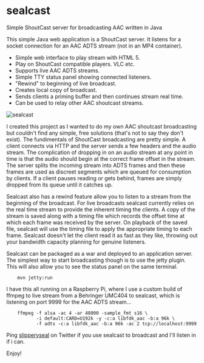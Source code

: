 # sealcast
Simple ShoutCast server for broadcasting AAC written in Java

This simple Java web application is a ShoutCast server.
It listens for a socket connection for an AAC ADTS stream (not in an MP4 container).

- Simple web interface to play stream with HTML 5.
- Play on ShoutCast compatible players. VLC etc.
- Supports live AAC ADTS streams.
- Simple TTY status panel showing connected listeners.
- "Rewind" to beginning of live broadcast.
- Creates local copy of broadcast.
- Sends clients a priming buffer and then continues stream real time.
- Can be used to relay other AAC shoutcast streams.

![sealcast](https://storage.googleapis.com/kyoto.catchpole.net/sealcast-turnable.jpg "sealcast")

I created this project as I wanted to do my own AAC shoutcast broadcasting but couldn't
find any simple, free solutions (that's not to say they don't exist).
The fundimentals of ShoutCast broadcasting are pretty simple. A client connects via
HTTP and the server sends a few headers and the audio stream. The complication of
dropping in on an audio stream at any point in time is that the audio should begin at
the correct frame offset in the stream. The server splits the incoming stream into ADTS frames
and then these frames are used as discreet segments which are queued for consumption by clients.
If a client pauses reading or gets behind, frames are simply dropped from its queue until it
catches up.

Sealcast also has a rewind feature allow you to listen to a stream from the beginning of the broadcast.
For live broadcasts sealcast currently relies on the real time stream to provide the inherent timing the clients.
A copy of the stream is saved along with a timing file which records the offset time at which each frame was
received by the server. On playback of the saved file, sealcast will use the timing file to apply the
appropriate timing to each frame. Sealcast doesn't let the client read it as fast as they like, throwing out your bandwidth
capacity planning for genuine listeners.

Sealcast can be packaged as a war and deployed to an application server.
The simplest way to start broadcasting though is to use the jetty plugin.
This will also allow you to see the status panel on the same terminal.

        mvn jetty:run

I have this all running on a Raspberry Pi, where I use a custom build of ffmpeg to
live stream from a Behringer UMC404 to sealcast, which is listening on port 9999 for
the AAC ADTS stream...

        ffmpeg -f alsa -ac 4 -ar 48000 -sample_fmt s16 \
               -i default:CARD=U192k -y -c:a libfdk_aac -b:a 96k \
               -f adts -c:a libfdk_aac -b:a 96k -ac 2 tcp://localhost:9999

Ping [slipperyseal](https://twitter.com/slipperyseal) on Twitter if you use sealcast to broadcast and I'll
listen in if i can.

Enjoy!

